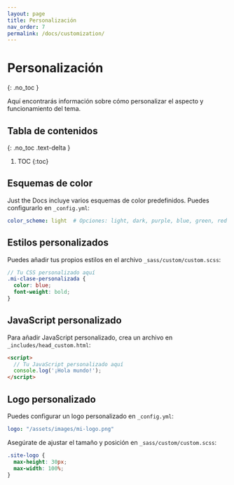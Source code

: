 ```yaml
---
layout: page
title: Personalización
nav_order: 7
permalink: /docs/customization/
---
```


# Personalización
{: .no_toc }

Aquí encontrarás información sobre cómo personalizar el aspecto y funcionamiento del tema.

## Tabla de contenidos
{: .no_toc .text-delta }

1. TOC
{:toc}

## Esquemas de color

Just the Docs incluye varios esquemas de color predefinidos. Puedes configurarlo en `_config.yml`:

```yaml
color_scheme: light  # Opciones: light, dark, purple, blue, green, red
```

## Estilos personalizados

Puedes añadir tus propios estilos en el archivo `_sass/custom/custom.scss`:

```scss
// Tu CSS personalizado aquí
.mi-clase-personalizada {
  color: blue;
  font-weight: bold;
}
```

## JavaScript personalizado

Para añadir JavaScript personalizado, crea un archivo en `_includes/head_custom.html`:

```html
<script>
  // Tu JavaScript personalizado aquí
  console.log('¡Hola mundo!');
</script>
```

## Logo personalizado

Puedes configurar un logo personalizado en `_config.yml`:

```yaml
logo: "/assets/images/mi-logo.png"
```

Asegúrate de ajustar el tamaño y posición en `_sass/custom/custom.scss`:

```scss
.site-logo {
  max-height: 30px;
  max-width: 100%;
}
``` 